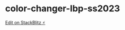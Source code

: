 # color-changer-lbp-ss2023

[Edit on StackBlitz ⚡️](https://stackblitz.com/edit/web-platform-yeqxp5)
